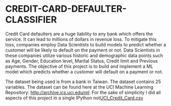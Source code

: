 # CREDIT-CARD-DEFAULTER-CLASSIFIER
Credit Card defaulters are a huge liability to any bank which offers the service. It can lead to millions of dollars in revenue loss. To mitigate this loss, companies employ Data Scientists to build models to predict whether a customer will be likely to default on the payment or not. Data Scientists in these companies utilize various historic and demographic data points such as Age, Gender, Education level, Marital Status, Credit limit and Previous payments. The objective of this project is to build and implement a ML model which predicts whether a customer will default on a payment or not.

The dataset being used is from a bank in Taiwan. The dataset contains 25 variables. The dataset can be found here at the UCI Machine Learning Repository: http://archive.ics.uci.edu/ml. For the sake of simplicity I did all aspects of this project in a single IPython not[UCI_Credit_Card.csv](https://github.com/Sricharan96/CREDIT-CARD-DEFAULTER-CLASSIFIER/files/9111698/UCI_Credit_Card.csv)

